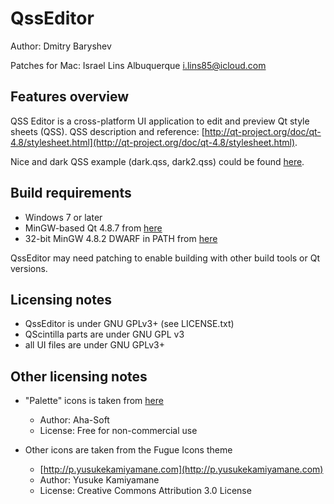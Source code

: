 # QssEditor

Author: Dmitry Baryshev

Patches for Mac: Israel Lins Albuquerque <i.lins85@icloud.com>

## Features overview

QSS Editor is a cross-platform UI application to edit and preview Qt style sheets (QSS). QSS description and reference:
[http://qt-project.org/doc/qt-4.8/stylesheet.html](http://qt-project.org/doc/qt-4.8/stylesheet.html).

Nice and dark QSS example (dark.qss, dark2.qss) could be found [here](https://github.com/ColinDuquesnoy/QDarkStyleSheet/blob/master/qdarkstyle/style.qss).

## Build requirements

- Windows 7 or later
- MinGW-based Qt 4.8.7 from [here](https://download.qt.io/archive/qt/4.8/4.8.7)
- 32-bit MinGW 4.8.2 DWARF in PATH from [here](https://sourceforge.net/projects/mingw-w64/files/Toolchains%20targetting%20Win32/Personal%20Builds/mingw-builds/4.8.2/threads-posix/dwarf/i686-4.8.2-release-posix-dwarf-rt_v3-rev3.7z/download)

QssEditor may need patching to enable building with other build tools or Qt versions.

## Licensing notes

- QssEditor is under GNU GPLv3+ (see LICENSE.txt)
- QScintilla parts are under GNU GPL v3
- all UI files are under GNU GPLv3+

## Other licensing notes

* "Palette" icons is taken from [here](http://www.iconarchive.com/show/perfect-design-icons-by-aha-soft/palette-icon.html)
  - Author: Aha-Soft
  - License: Free for non-commercial use

* Other icons are taken from the Fugue Icons theme
  - [http://p.yusukekamiyamane.com](http://p.yusukekamiyamane.com)
  - Author: Yusuke Kamiyamane
  - License: Creative Commons Attribution 3.0 License
